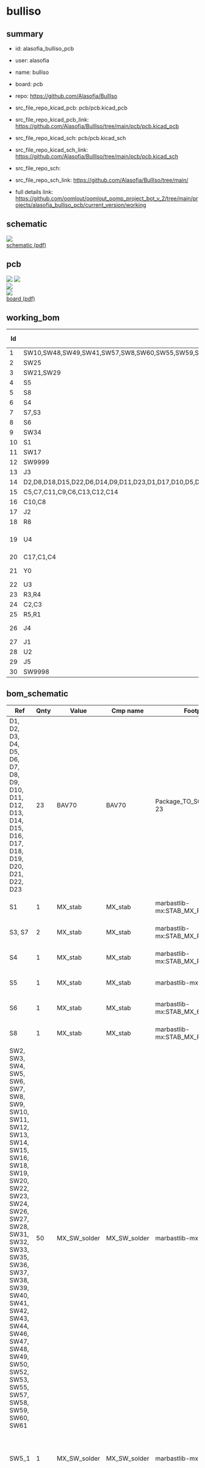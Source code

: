 # bulliso
 
## summary 
* id: alasofia_bulliso_pcb
* user: alasofia
* name: bulliso
* board: pcb
* repo: https://github.com/Alasofia/BullIso
* src_file_repo_kicad_pcb: pcb/pcb.kicad_pcb
* src_file_repo_kicad_pcb_link: https://github.com/Alasofia/BullIso/tree/main/pcb/pcb.kicad_pcb
* src_file_repo_kicad_sch: pcb/pcb.kicad_sch
* src_file_repo_kicad_sch_link: https://github.com/Alasofia/BullIso/tree/main/pcb/pcb.kicad_sch

* src_file_repo_sch: 
* src_file_repo_sch_link: https://github.com/Alasofia/BullIso/tree/main/
* full details link: https://github.com/oomlout/oomlout_oomp_project_bot_v_2/tree/main/projects/alasofia_bulliso_pcb/current_version/working  

## schematic  
![](working_schematic_600.png)  
[schematic (pdf)](working_schematic.pdf) 






















## pcb  
![](working_3d_600.png) 
![](working_3d_front_600.png)  
![](working_3d_back_600.png)  
![](working_600.png)  
[board (pdf)](working.pdf)  

## working_bom
| Id | Designator | Footprint | Quantity | Designation | Supplier and ref |  | None | 
| --- | --- | --- | --- | --- | --- | --- | --- | 
| 1 | SW10,SW48,SW49,SW41,SW57,SW8,SW60,SW55,SW59,SW15,SW36,SW33,SW6,SW31,SW7,SW13,SW5,SW16,SW24,SW23,SW46,SW26,SW43,SW37,SW50,SW2,SW47,SW35,SW42,SW5_1,SW32,SW19,SW4,SW40,SW9,SW52,SW12,SW61,SW39,SW53,SW27,SW22,SW20,SW38,SW44,SW28,SW18,SW14,SW3,SW11,SW58 | SW_MX_1u | 51 | MX_SW_solder |  |  | [''] | 
| 2 | SW25 | SW_MX_1u | 1 | 2.75 |  |  | [''] | 
| 3 | SW21,SW29 | SW_MX_1u | 2 | 3 |  |  | [''] | 
| 4 | S5 | STAB_MX_6u | 1 | MX_stab |  |  | [''] | 
| 5 | S8 | STAB_MX_P_2.75u | 1 | MX_stab |  |  | [''] | 
| 6 | S4 | STAB_MX_P_2.25u | 1 | MX_stab |  |  | [''] | 
| 7 | S7,S3 | STAB_MX_P_3u | 2 | MX_stab |  |  | [''] | 
| 8 | S6 | STAB_MX_6.25u | 1 | MX_stab |  |  | [''] | 
| 9 | SW34 | SW_MX_1u | 1 | 6u |  |  | [''] | 
| 10 | S1 | STAB_MX_P_2u | 1 | MX_stab |  |  | [''] | 
| 11 | SW17 | SW_MX_1u | 1 | 2.25 |  |  | [''] | 
| 12 | SW9999 | SW_SPST_TL3342 | 1 | RESET  |  |  | [''] | 
| 13 | J3 | JST-SR-4 | 1 | Conn_01x04_Female |  |  | [''] | 
| 14 | D2,D8,D18,D15,D22,D6,D14,D9,D11,D23,D1,D17,D10,D5,D12,D3,D20,D16,D7,D21,D19,D13,D4 | SOT-23 | 23 | BAV70 |  |  | [''] | 
| 15 | C5,C7,C11,C9,C6,C13,C12,C14 | C_0805_2012Metric | 8 | 100n |  |  | [''] | 
| 16 | C10,C8 | C_0805_2012Metric | 2 | 1u |  |  | [''] | 
| 17 | J2 | PinSocket_1x03_P2.54mm_Vertical | 1 | Conn_01x03_Male |  |  | [''] | 
| 18 | R8 | R_0805_2012Metric | 1 | 10k |  |  | [''] | 
| 19 | U4 | SOT-23 | 1 | XC6206P Smaller footprint, less mA ~.5 |  |  | [''] | 
| 20 | C17,C1,C4 | C_0805_2012Metric | 3 | 10u |  |  | [''] | 
| 21 | Y0 | Crystal_SMD_3225-4Pin_3.2x2.5mm | 1 | 12MHZ Crystal  |  |  | [''] | 
| 22 | U3 | RP2040-QFN-56 | 1 | RP2040 |  |  | [''] | 
| 23 | R3,R4 | R_0805_2012Metric | 2 | 27 |  |  | [''] | 
| 24 | C2,C3 | C_0805_2012Metric | 2 | 22pf |  |  | [''] | 
| 25 | R5,R1 | R_0805_2012Metric | 2 | 1k |  |  | [''] | 
| 26 | J4 | PinHeader_1x03_P2.54mm_Vertical | 1 | 3x Breakout | additional pins |  |  | [''] | 
| 27 | J1 | PinSocket_1x05_P2.54mm_Vertical | 1 | BREAKOUT |  |  | [''] | 
| 28 | U2 | SOIC-8_5.23x5.23mm_P1.27mm | 1 | W25Q128JVS |  |  | [''] | 
| 29 | J5 | PinHeader_1x02_P2.54mm_Vertical | 1 | Breakout 1.1v |  |  | [''] | 
| 30 | SW9998 | SW_SPST_TL3342 | 1 | RESET |  |  | [''] | 


## bom_schematic
| Ref | Qnty | Value | Cmp name | Footprint | Description | Vendor | DNP | 
| --- | --- | --- | --- | --- | --- | --- | --- | 
| D1, D2, D3, D4, D5, D6, D7, D8, D9, D10, D11, D12, D13, D14, D15, D16, D17, D18, D19, D20, D21, D22, D23 | 23 | BAV70 | BAV70 | Package_TO_SOT_SMD:SOT-23 | Dual 100V 215mA high-speed switching diodes, common cathode, SOT-23 |  |  | 
| S1 | 1 | MX_stab | MX_stab | marbastlib-mx:STAB_MX_P_2u | Cherry MX-style stabilizer |  |  | 
| S3, S7 | 2 | MX_stab | MX_stab | marbastlib-mx:STAB_MX_P_3u | Cherry MX-style stabilizer |  |  | 
| S4 | 1 | MX_stab | MX_stab | marbastlib-mx:STAB_MX_P_2.25u | Cherry MX-style stabilizer |  |  | 
| S5 | 1 | MX_stab | MX_stab | marbastlib-mx:STAB_MX_6u | Cherry MX-style stabilizer |  |  | 
| S6 | 1 | MX_stab | MX_stab | marbastlib-mx:STAB_MX_6.25u | Cherry MX-style stabilizer |  |  | 
| S8 | 1 | MX_stab | MX_stab | marbastlib-mx:STAB_MX_P_2.75u | Cherry MX-style stabilizer |  |  | 
| SW2, SW3, SW4, SW5, SW6, SW7, SW8, SW9, SW10, SW11, SW12, SW13, SW14, SW15, SW16, SW18, SW19, SW20, SW22, SW23, SW24, SW26, SW27, SW28, SW31, SW32, SW33, SW35, SW36, SW37, SW38, SW39, SW40, SW41, SW42, SW43, SW44, SW46, SW47, SW48, SW49, SW50, SW52, SW53, SW55, SW57, SW58, SW59, SW60, SW61 | 50 | MX_SW_solder | MX_SW_solder | marbastlib-mx:SW_MX_1u | Push button switch, normally open, two pins, 45Â° tilted |  |  | 
| SW5_1 | 1 | MX_SW_solder | MX_SW_solder | marbastlib-mx:SW_MX_1u | Push button switch, normally open, two pins, 45Â° tilted |  |  | 
| SW17 | 1 | 2.25 | MX_SW_solder | marbastlib-mx:SW_MX_1u | Push button switch, normally open, two pins, 45Â° tilted |  |  | 
| SW21, SW29 | 2 | 3 | MX_SW_solder | marbastlib-mx:SW_MX_1u | Push button switch, normally open, two pins, 45Â° tilted |  |  | 
| SW25 | 1 | 2.75 | MX_SW_solder | marbastlib-mx:SW_MX_1u | Push button switch, normally open, two pins, 45Â° tilted |  |  | 
| SW34 | 1 | 6u | MX_SW_solder | marbastlib-mx:SW_MX_1u | Push button switch, normally open, two pins, 45Â° tilted |  |  | 



